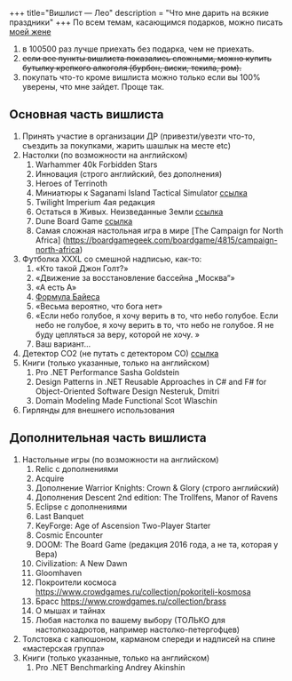 +++
 title="Вишлист — Лео"
 description = "Что мне дарить на всякие праздники"
+++
По всем темам, касающимся подарков, можно писать [моей жене](mailto:atana@bastilia.ru)

1. в 100500 раз лучше приехать без подарка, чем не приехать.
2. <s>если все пункты вишлиста показались сложными, можно купить бутылку крепкого алкоголя (бурбон, виски, текила, ром).</s>
2. покупать что-то кроме вишлиста можно только если вы 100% уверены, что мне зайдет. Проще так.

## Основная часть вишлиста
1. Принять участие в организации ДР (привезти/увезти что-то, съездить за покупками, жарить шашлык на месте etc)
1. Настолки (по возможности на английском)
    1. Warhammer 40k Forbidden Stars
    1. Инновация (строго английский,  без дополнения)
    1. Heroes of Terrinoth
    1. Миниатюры к Saganami Island Tactical Simulator [ссылка](https://www.nobleknight.com/Products/Honorverse---Saganami-Island-Tactical-Simulator---Miniatures-1to12000?PageNumber=2&ProductLineId=#pf)
    1. Twilight Imperium 4ая редакция
    1. Остаться в Живых. Неизведанные Земли [ссылка](https://gaga.ru/game/ostatsja-v-zhivih-neizvedannie-zemli/)
    1. Dune Board Game [ссылка](https://www.gf9games.com/dune/)
    1. Самая сложная настольная игра в мире [The Campaign for North Africa] (https://boardgamegeek.com/boardgame/4815/campaign-north-africa)
1. Футболка XXXL со смешной надписью, как-то:
    1. «Кто такой Джон Голт?»
    1. «Движение за восстановление бассейна „Москва“»
    1. «А есть А»
    1. [Формула Байеса](https://ru.wikipedia.org/wiki/%D0%A2%D0%B5%D0%BE%D1%80%D0%B5%D0%BC%D0%B0_%D0%91%D0%B0%D0%B9%D0%B5%D1%81%D0%B0)
    1. «Весьма вероятно, что бога нет»
    1. «Если небо голубое, я хочу верить в то, что небо голубое. Если небо не голубое, я хочу верить в то, что небо не голубое. Я не буду цепляться за веру, которой не хочу. »
    1. Ваш вариант...
1. Детектор СO2 (не путать с детектором CO) [ссылка](https://www.ulmart.ru/goods/737032)
1. Книги (только указанные, только на английском)
    1. Pro .NET Performance Sasha Goldstein
    1. Design Patterns in .NET Reusable Approaches in C# and F# for Object-Oriented Software Design  Nesteruk, Dmitri 
    1. Domain Modeling Made Functional Scot Wlaschin
1. Гирлянды для внешнего использования

## Дополнительная часть вишлиста
1. Настольные игры (по возможности на английском)
    1. Relic с дополнениями
    1. Acquire
    1. Дополнение Warrior Knights: Crown & Glory (строго английский)
    1. Дополнения  Descent 2nd edition: The Trollfens, Manor of Ravens
    1. Eclipse с дополнениями
    1. Last Banquet
    1. KeyForge: Age of Ascension Two-Player Starter
    1. Cosmic Encounter 
    1. DOOM: The Board Game (редакция 2016 года, а не та, которая у Вера)
    1. Civilization: A New Dawn 
    1. Gloomhaven
    1. Покроители космоса https://www.crowdgames.ru/collection/pokoriteli-kosmosa
    1. Брасс https://www.crowdgames.ru/collection/brass
    1. О мышах и тайнах
    1. Любая настолка по вашему выбору (ТОЛЬКО для настолкозадротов, например настолко-петергофцев)
1. Толстовка с капюшоном, карманом спереди и надписей на спине «мастерская группа»
1. Книги (только указанные, только на английском)
    1. Pro .NET Benchmarking Andrey Akinshin ‏